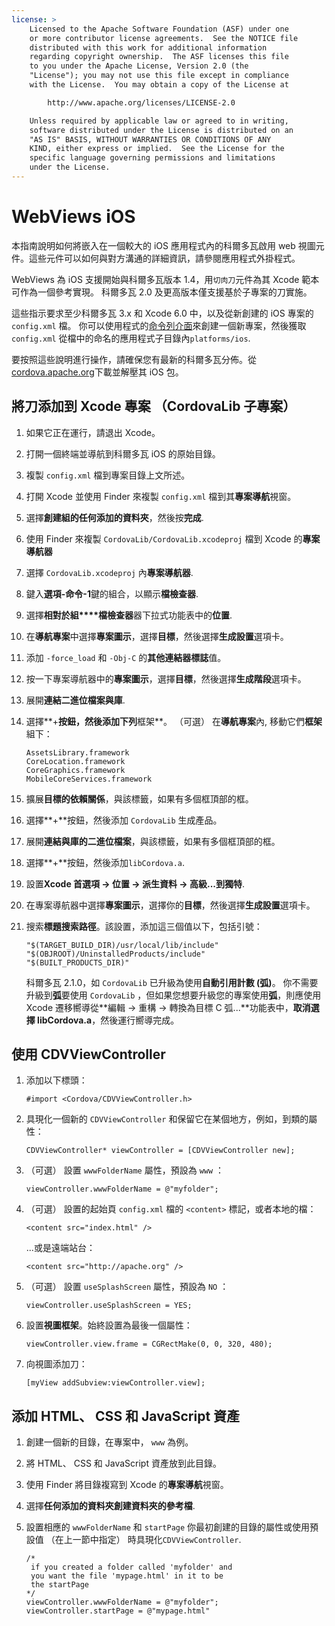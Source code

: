 ```yaml
---
license: >
    Licensed to the Apache Software Foundation (ASF) under one
    or more contributor license agreements.  See the NOTICE file
    distributed with this work for additional information
    regarding copyright ownership.  The ASF licenses this file
    to you under the Apache License, Version 2.0 (the
    "License"); you may not use this file except in compliance
    with the License.  You may obtain a copy of the License at

        http://www.apache.org/licenses/LICENSE-2.0

    Unless required by applicable law or agreed to in writing,
    software distributed under the License is distributed on an
    "AS IS" BASIS, WITHOUT WARRANTIES OR CONDITIONS OF ANY
    KIND, either express or implied.  See the License for the
    specific language governing permissions and limitations
    under the License.
---
```


# WebViews iOS

本指南說明如何將嵌入在一個較大的 iOS 應用程式內的科爾多瓦啟用 web 視圖元件。這些元件可以如何與對方溝通的詳細資訊，請參閱應用程式外掛程式。

WebViews 為 iOS 支援開始與科爾多瓦版本 1.4，用`切肉刀`元件為其 Xcode 範本可作為一個參考實現。 科爾多瓦 2.0 及更高版本僅支援基於子專案的刀實施。

這些指示要求至少科爾多瓦 3.x 和 Xcode 6.0 中，以及從新創建的 iOS 專案的 `config.xml` 檔。 你可以使用程式的<a href="../../cli/index.html">命令列介面</a>來創建一個新專案，然後獲取 `config.xml` 從檔中的命名的應用程式子目錄內`platforms/ios`.

要按照這些說明進行操作，請確保您有最新的科爾多瓦分佈。從[cordova.apache.org][1]下載並解壓其 iOS 包。

 [1]: http://cordova.apache.org

## 將刀添加到 Xcode 專案 （CordovaLib 子專案）

1.  如果它正在運行，請退出 Xcode。

2.  打開一個終端並導航到科爾多瓦 iOS 的原始目錄。

3.  複製 `config.xml` 檔到專案目錄上文所述。

4.  打開 Xcode 並使用 Finder 來複製 `config.xml` 檔到其**專案導航**視窗。

5.  選擇**創建組的任何添加的資料夾**，然後按**完成**.

6.  使用 Finder 來複製 `CordovaLib/CordovaLib.xcodeproj` 檔到 Xcode 的**專案導航器**

7.  選擇 `CordovaLib.xcodeproj` 內**專案導航器**.

8.  鍵入**選項-命令-1**鍵的組合，以顯示**檔檢查器**.

9.  選擇**相對於組****檔檢查器**器下拉式功能表中的**位置**.

10. 在**導航專案**中選擇**專案圖示**，選擇**目標**，然後選擇**生成設置**選項卡。

11. 添加 `-force_load` 和 `-Obj-C` 的**其他連結器標誌**值。

12. 按一下專案導航器中的**專案圖示**，選擇**目標**，然後選擇**生成階段**選項卡。

13. 展開**連結二進位檔案與庫**.

14. 選擇**+**按鈕，然後添加下列**框架**。 （可選） 在**導航專案**內, 移動它們**框架**組下：
    
        AssetsLibrary.framework
        CoreLocation.framework
        CoreGraphics.framework
        MobileCoreServices.framework
        

15. 擴展**目標的依賴關係**，與該標籤，如果有多個框頂部的框。

16. 選擇**+**按鈕，然後添加 `CordovaLib` 生成產品。

17. 展開**連結與庫的二進位檔案**，與該標籤，如果有多個框頂部的框。

18. 選擇**+**按鈕，然後添加`libCordova.a`.

19. 設置**Xcode 首選項 → 位置 → 派生資料 → 高級...**到**獨特**.

20. 在專案導航器中選擇**專案圖示**，選擇你的**目標**，然後選擇**生成設置**選項卡。

21. 搜索**標題搜索路徑**。該設置，添加這三個值以下，包括引號：
    
        "$(TARGET_BUILD_DIR)/usr/local/lib/include"        
        "$(OBJROOT)/UninstalledProducts/include"
        "$(BUILT_PRODUCTS_DIR)"
        
    
    科爾多瓦 2.1.0，如 `CordovaLib` 已升級為使用**自動引用計數 (弧)**。 你不需要升級到**弧**要使用 `CordovaLib` ，但如果您想要升級您的專案使用**弧**，則應使用 Xcode 遷移嚮導從**編輯 → 重構 → 轉換為目標 C 弧...**功能表中，**取消選擇 libCordova.a**，然後運行嚮導完成。

## 使用 CDVViewController

1.  添加以下標頭：
    
        #import <Cordova/CDVViewController.h>
        

2.  具現化一個新的 `CDVViewController` 和保留它在某個地方，例如，到類的屬性：
    
        CDVViewController* viewController = [CDVViewController new];
        

3.  （可選） 設置 `wwwFolderName` 屬性，預設為 `www` ：
    
        viewController.wwwFolderName = @"myfolder";
        

4.  （可選） 設置的起始頁 `config.xml` 檔的 `<content>` 標記，或者本地的檔：
    
        <content src="index.html" />
        
    
    ...或是遠端站台：
    
        <content src="http://apache.org" />
        

5.  （可選） 設置 `useSplashScreen` 屬性，預設為 `NO` ：
    
        viewController.useSplashScreen = YES;
        

6.  設置**視圖框架**。始終設置為最後一個屬性：
    
        viewController.view.frame = CGRectMake(0, 0, 320, 480);
        

7.  向視圖添加刀：
    
        [myView addSubview:viewController.view];
        

## 添加 HTML、 CSS 和 JavaScript 資產

1.  創建一個新的目錄，在專案中， `www` 為例。

2.  將 HTML、 CSS 和 JavaScript 資產放到此目錄。

3.  使用 Finder 將目錄複寫到 Xcode 的**專案導航**視窗。

4.  選擇**任何添加的資料夾創建資料夾的參考檔**.

5.  設置相應的 `wwwFolderName` 和 `startPage` 你最初創建的目錄的屬性或使用預設值 （在上一節中指定） 時具現化`CDVViewController`.
    
        /*
         if you created a folder called 'myfolder' and
         you want the file 'mypage.html' in it to be
         the startPage
        */
        viewController.wwwFolderName = @"myfolder";
        viewController.startPage = @"mypage.html"